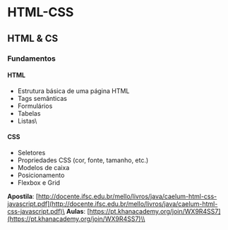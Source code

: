# HTML-CSS

## HTML & CS

### Fundamentos

#### HTML

* Estrutura básica de uma página HTML
* Tags semânticas
* Formulários
* Tabelas
* Listas\\

#### CSS

* Seletores
* Propriedades CSS (cor, fonte, tamanho, etc.)
* Modelos de caixa
* Posicionamento
* Flexbox e Grid

**Apostila**: [http://docente.ifsc.edu.br/mello/livros/java/caelum-html-css-javascript.pdf](http://docente.ifsc.edu.br/mello/livros/java/caelum-html-css-javascript.pdf)\
**Aulas**: [https://pt.khanacademy.org/join/WX9R4SS7](https://pt.khanacademy.org/join/WX9R4SS7)\\
